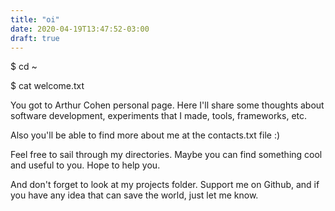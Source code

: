```yaml
---
title: "oi"
date: 2020-04-19T13:47:52-03:00
draft: true
---
```


$ cd ~

$ cat welcome.txt

You got to Arthur Cohen personal page. Here I'll share some thoughts about software development, experiments that I made, tools, frameworks, etc.

Also you'll be able to find more about me at the contacts.txt file :)

Feel free to sail through my directories. Maybe you can find something cool and useful to you. Hope to help you.

And don't forget to look at my projects folder. Support me on Github, and if you have any idea that can save the world, just let me know.
